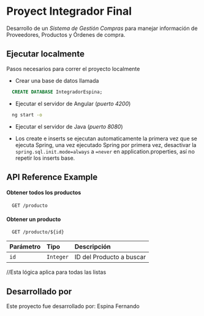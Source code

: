 # Proyect Integrador Final

Desarrollo de un *Sistema de Gestión Compras* para manejar información de Proveedores, Productos y Órdenes de compra.

## Ejecutar localmente

Pasos necesarios para correr el proyecto localmente

- Crear una base de datos llamada

```sql
  CREATE DATABASE IntegradorEspina;
```

- Ejecutar el servidor de Angular (*puerto 4200*)

```bash
  ng start -o
```

- Ejecutar el servidor de Java (*puerto 8080*)

- Los create e inserts se ejecutan automaticamente la primera vez que se ejecuta Spring, una vez ejecutado Spring por primera vez, desactivar la `spring.sql.init.mode=always` a `=never` en application.properties, así no repetir los inserts base.


## API Reference Example

#### Obtener todos los productos

```http
  GET /producto
```

#### Obtener un producto

```http
  GET /producto/${id}
```

| Parámetro | Tipo     | Descripción                       |
| :-------- | :------- | :-------------------------------- |
| `id`      | `Integer` |  ID del Producto a buscar |

//Esta lógica aplica para todas las listas

## Desarrollado por

Este proyecto fue desarrollado por: Espina Fernando
